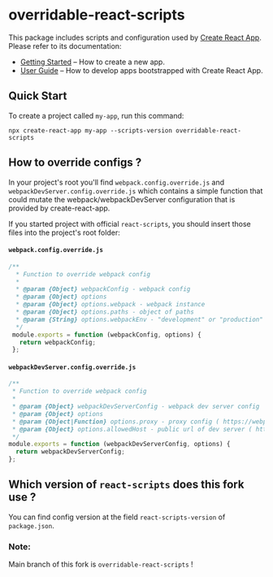 # overridable-react-scripts

This package includes scripts and configuration used by [Create React App](https://github.com/Saranchenkov/create-react-app).<br>
Please refer to its documentation:

- [Getting Started](https://facebook.github.io/create-react-app/docs/getting-started) – How to create a new app.
- [User Guide](https://facebook.github.io/create-react-app/) – How to develop apps bootstrapped with Create React App.

## Quick Start

To create a project called `my-app`, run this command:

`npx create-react-app my-app --scripts-version overridable-react-scripts`

## How to override configs ?

In your project's root you'll find `webpack.config.override.js` and `webpackDevServer.config.override.js`  which contains a simple function that could mutate the webpack/webpackDevServer configuration that is provided by create-react-app.

If you started project with official `react-scripts`, you should insert those files into the project's root folder:

#### `webpack.config.override.js`
```javascript
/**
  * Function to override webpack config
  *
  * @param {Object} webpackConfig - webpack config
  * @param {Object} options
  * @param {Object} options.webpack - webpack instance
  * @param {Object} options.paths - object of paths
  * @param {String} options.webpackEnv - "development" or "production"
  */
 module.exports = function (webpackConfig, options) {
   return webpackConfig;
 };
 ```
 

#### `webpackDevServer.config.override.js`
```javascript
/**
 * Function to override webpack config
 *
 * @param {Object} webpackDevServerConfig - webpack dev server config
 * @param {Object} options
 * @param {Object|Function} options.proxy - proxy config ( https://webpack.js.org/configuration/dev-server/#devserver-proxy )
 * @param {Object} options.allowedHost - public url of dev server ( https://webpack.js.org/configuration/dev-server/#devserver-public )
 */
module.exports = function (webpackDevServerConfig, options) {
  return webpackDevServerConfig;
}; 
```
 
## Which version of `react-scripts` does this fork use ?
You can find config version at the field `react-scripts-version` of `package.json`.

### Note: 
Main branch of this fork is `overridable-react-scripts` !